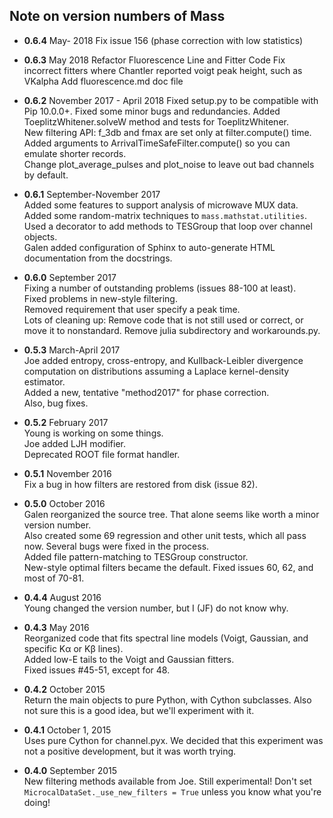 ## Note on version numbers of Mass
* **0.6.4** May- 2018
Fix issue 156 (phase correction with low statistics)

* **0.6.3** May 2018
Refactor Fluorescence Line and Fitter Code
Fix incorrect fitters where Chantler reported voigt peak height, such as VKalpha
Add fluorescence.md doc file

* **0.6.2** November 2017 - April 2018
Fixed setup.py to be compatible with Pip 10.0.0+.
Fixed some minor bugs and redundancies.
Added ToeplitzWhitener.solveW method and tests for ToeplitzWhitener.  
New filtering API: f_3db and fmax are set only at filter.compute() time.  
Added arguments to ArrivalTimeSafeFilter.compute() so you can emulate shorter records.  
Change plot_average_pulses and plot_noise to leave out bad channels by default.  

* **0.6.1** September-November 2017    
Added some features to support analysis of microwave MUX data.  
Added some random-matrix techniques to `mass.mathstat.utilities`.  
Used a decorator to add methods to TESGroup that loop over channel objects.  
Galen added configuration of Sphinx to auto-generate HTML documentation from the docstrings.  

* **0.6.0** September 2017  
Fixing a number of outstanding problems (issues 88-100 at least).  
Fixed problems in new-style filtering.  
Removed requirement that user specify a peak time.  
Lots of cleaning up: Remove code that is not still used or correct, or move it to nonstandard. Remove julia subdirectory and workarounds.py.

* **0.5.3** March-April 2017  
Joe added entropy, cross-entropy, and Kullback-Leibler divergence computation on distributions assuming a Laplace kernel-density estimator.  
Added a new, tentative "method2017" for phase correction.  
Also, bug fixes.

* **0.5.2** February 2017  
Young is working on some things.  
Joe added LJH modifier.  
Deprecated ROOT file format handler.  

* **0.5.1** November 2016  
Fix a bug in how filters are restored from disk (issue 82).

* **0.5.0** October 2016  
Galen reorganized the source tree. That alone seems like worth a minor version number.  
Also created some 69 regression and other unit tests, which all pass now. Several bugs were fixed in the process.  
Added file pattern-matching to TESGroup constructor.  
New-style optimal filters became the default. Fixed issues 60, 62, and most of 70-81.

* **0.4.4** August 2016  
Young changed the version number, but I (JF) do not know why.

* **0.4.3** May 2016  
Reorganized code that fits spectral line models (Voigt, Gaussian, and specific K&alpha; or K&beta; lines).  
Added low-E tails to the Voigt and Gaussian fitters.  
Fixed issues #45-51, except for 48.

* **0.4.2** October 2015  
Return the main objects to pure Python, with Cython subclasses. Also not sure this is a good idea, but we'll experiment with it.

* **0.4.1** October 1, 2015   
Uses pure Cython for channel.pyx. We decided that this experiment was not a positive development, but it was worth trying.

* **0.4.0** September 2015  
New filtering methods available from Joe. Still experimental! Don't set ```MicrocalDataSet._use_new_filters = True``` unless you know what you're doing!
